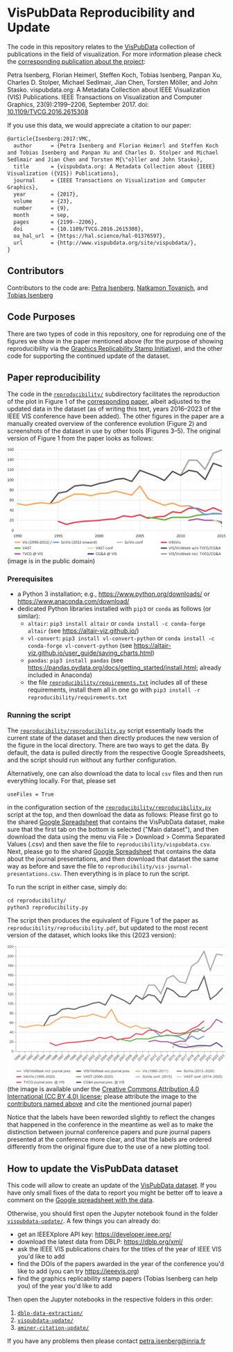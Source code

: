 # VisPubData Reproducibility and Update

The code in this repository relates to the [VisPubData](http://www.vispubdata.org/) collection of publications in the field of visualization. For more information please check the [corresponding publication about the project](https://doi.org/10.1109/TVCG.2016.2615308):

Petra Isenberg, Florian Heimerl, Steffen Koch, Tobias Isenberg, Panpan Xu, Charles D. Stolper, Michael Sedlmair, Jian Chen, Torsten Möller, and John Stasko. vispubdata.org: A Metadata Collection about IEEE Visualization (VIS) Publications. IEEE Transactions on Visualization and Computer Graphics, 23(9):2199–2206, September 2017. doi: [10.1109/TVCG.2016.2615308](https://doi.org/10.1109/TVCG.2016.2615308)

If you use this data, we would appreciate a citation to our paper:
```
@article{Isenberg:2017:VMC,
  author      = {Petra Isenberg and Florian Heimerl and Steffen Koch and Tobias Isenberg and Panpan Xu and Charles D. Stolper and Michael Sedlmair and Jian Chen and Torsten M{\"o}ller and John Stasko},
  title       = {vispubdata.org: A Metadata Collection about {IEEE} Visualization ({VIS}) Publications},
  journal     = {IEEE Transactions on Visualization and Computer Graphics},
  year        = {2017},
  volume      = {23},
  number      = {9},
  month       = sep,
  pages       = {2199--2206},
  doi         = {10.1109/TVCG.2016.2615308},
  oa_hal_url  = {https://hal.science/hal-01376597},
  url         = {http://www.vispubdata.org/site/vispubdata/},
}
```

## Contributors
Contributors to the code are:
[Petra Isenberg](https://petra.isenberg.cc/), [Natkamon Tovanich](https://www.linkedin.com/in/natkamon-tovanich-00a1a5aa/), and [Tobias Isenberg](https://tobias.isenberg.cc/)

## Code Purposes

There are two types of code in this repository, one for reproduing one of the figures we show in the paper mentioned above (for the purpose of showing reproducibility via the [Graphics Replicability Stamp Initiative](https://www.replicabilitystamp.org/)), and the other code for supporting the continued update of the dataset.

## Paper reproducibility

The code in the [`reproducibility/`](reproducibility/) subdirectory facilitates the reproduction of the plot in Figure 1 of the [corresponding paper](https://doi.org/10.1109/TVCG.2016.2615308), albeit adjusted to the updated data in the dataset (as of writing this text, years 2016–2023 of the IEEE VIS conference have been added). The other figures in the paper are a manually created overview of the conference evolution (Figure 2) and screenshots of the dataset in use by other tools (Figures 3–5). The original version of Figure 1 from the paper looks as follows:

![Figure 1 of VisPubData publication](reproducibility/figure1-original.png "Figure 1 of VisPubData publication (image is in the public domain)")
(image is in the public domain)

### Prerequisites
* a Python 3 installation; e.g., https://www.python.org/downloads/ or https://www.anaconda.com/download/
* dedicated Python libraries installed with `pip3` or `conda` as follows (or similar):
    * `altair`: `pip3 install altair` or `conda install -c conda-forge altair` (see https://altair-viz.github.io/)
    * `vl-convert`: `pip3 install vl-convert-python` or `conda install -c conda-forge vl-convert-python` (see https://altair-viz.github.io/user_guide/saving_charts.html)
    * `pandas`: `pip3 install pandas` (see https://pandas.pydata.org/docs/getting_started/install.html; already included in Anaconda)
    * the file [`reproducibility/requirements.txt`](reproducibility/requirements.txt) includes all of these requirements, install them all in one go with `pip3 install -r reproducibility/requirements.txt`

### Running the script

The [`reproducibility/reproducibility.py`](reproducibility/reproducibility.py) script essentially loads the current state of the dataset  and then directly produces the new version of the figure in the local directory. There are two ways to get the data. By default, the data is pulled directly from the respective Google Spreadsheets, and the script should run without any further configuration.

Alternatively, one can also download the data to local `csv` files and then run everything locally. For that, please set
```
useFiles = True
```
in the configuration section of the [`reproducibility/reproducibility.py`](reproducibility/reproducibility.py) script at the top, and then download the data as follows: Please first go to the shared [Google Spreadsheet](https://docs.google.com/spreadsheets/d/1xgoOPu28dQSSGPIp_HHQs0uvvcyLNdkMF9XtRajhhxU/edit?usp=sharing) that contains the VisPubData dataset, make sure that the first tab on the bottom is selected ("Main dataset"), and then download the data using the menu via File > Download > Comma Separated Values (.csv) and then save the file to `reproducibility/vispubdata.csv`. Next, please go to the shared [Google Spreadsheet](https://docs.google.com/spreadsheets/d/1I6n4a6xvmoanAIDiSsGlaOVljAJ5IkT2C_naI-dStNo/edit?usp=sharing) that contains the data about the journal presentations, and then download that dataset the same way as before and save the file to `reproducibility/vis-journal-presentations.csv`. Then everything is in place to run the script.

To run the script in either case, simply do:
```
cd reproducibility/
python3 reproducibility.py
```

The script then produces the equivalent of Figure 1 of the paper as `reproducibility/reproducibility.pdf`, but updated to the most recent version of the dataset, which looks like this (2023 version):

![udated version of Figure 1 of VisPubData publication](reproducibility/figure1-updated.png "updated version of Figure 1 of VisPubData publication (image is available under the CC BY 4.0 license)")
(the image is available under the [Creative Commons Attribution 4.0 International (CC BY 4.0) license](https://creativecommons.org/licenses/by/4.0/); please attribute the image to the [contributors named above](#contributors) and cite the mentioned journal paper)

Notice that the labels have been reworded slightly to reflect the changes that happened in the conference in the meantime as well as to make the distinction between journal conference papers and pure journal papers presented at the conference more clear, and that the labels are ordered differently from the original figure due to the use of a new plotting tool.

## How to update the VisPubData dataset
This code will allow to create an update of the [VisPubData dataset](http://www.vispubdata.org/). If you have only small fixes of the data to report you might be better off to leave a comment on the [Google spreadsheet with the data](https://docs.google.com/spreadsheets/d/1xgoOPu28dQSSGPIp_HHQs0uvvcyLNdkMF9XtRajhhxU/edit#gid=1193315437).

Otherwise, you should first open the Jupyter notebook found in the folder [`vispubdata-update/`](vispubdata-update/). A few things you can already do:
- get an IEEEXplore API key: https://developer.ieee.org/
- download the latest data from DBLP: https://dblp.org/xml/
- ask the IEEE VIS publications chairs for the titles of the year of IEEE VIS you'd like to add
- find the DOIs of the papers awarded in the year of the conference you'd like to add (you can try https://ieeevis.org)
- find the graphics replicability stamp papers (Tobias Isenberg can help you) of the year you'd like to add

Then open the Jupyter notebooks in the respective folders in this order:
1. [`dblp-data-extraction/`](dblp-data-extraction/)
2. [`vispubdata-update/`](vispubdata-update/)
3. [`aminer-citation-update/`](aminer-citation-update/)

If you have any problems then please contact petra.isenberg@inria.fr
